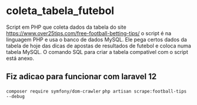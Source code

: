 # coleta_tabela_futebol
Script em PHP que coleta dados da tabela do site https://www.over25tips.com/free-football-betting-tips/
o script é na linguagem PHP e usa o banco de dados MySQL. Ele pega certos dados da tabela de hoje das dicas de apostas de resultados de futebol e coloca numa tabela MySQL. O comando SQL para criar a tabela compatível com o script está anexo.

## Fiz adicao para funcionar com laravel 12
`composer require symfony/dom-crawler`
`php artisan scrape:football-tips --debug`
